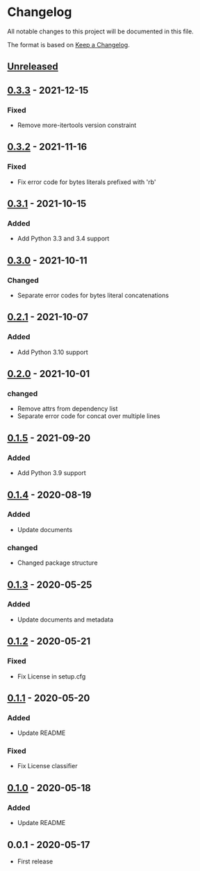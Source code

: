 # Changelog

All notable changes to this project will be documented in this file.

The format is based on [Keep a Changelog](https://keepachangelog.com/en/1.0.0/).


## [Unreleased]


## [0.3.3] - 2021-12-15

### Fixed

- Remove more-itertools version constraint


## [0.3.2] - 2021-11-16

### Fixed

- Fix error code for bytes literals prefixed with 'rb'



## [0.3.1] - 2021-10-15

### Added

- Add Python 3.3 and 3.4 support


## [0.3.0] - 2021-10-11

### Changed

- Separate error codes for bytes literal concatenations


## [0.2.1] - 2021-10-07

### Added

- Add Python 3.10 support


## [0.2.0] - 2021-10-01

### changed

- Remove attrs from dependency list
- Separate error code for concat over multiple lines


## [0.1.5] - 2021-09-20

### Added

- Add Python 3.9 support


## [0.1.4] - 2020-08-19

### Added

- Update documents

### changed

- Changed package structure


## [0.1.3] - 2020-05-25

### Added

- Update documents and metadata

## [0.1.2] - 2020-05-21

### Fixed

- Fix License in setup.cfg


## [0.1.1] - 2020-05-20

### Added

- Update README

### Fixed

- Fix License classifier


## [0.1.0] - 2020-05-18

### Added

- Update README


## 0.0.1 - 2020-05-17

- First release


[unreleased]: https://github.com/10sr/flake8-no-implicit-concat/compare/v0.3.3...HEAD
[0.3.3]: https://github.com/10sr/flake8-no-implicit-concat/compare/v0.3.2...v0.3.3
[0.3.2]: https://github.com/10sr/flake8-no-implicit-concat/compare/v0.3.1...v0.3.2
[0.3.1]: https://github.com/10sr/flake8-no-implicit-concat/compare/v0.3.0...v0.3.1
[0.3.0]: https://github.com/10sr/flake8-no-implicit-concat/compare/v0.2.1...v0.3.0
[0.2.1]: https://github.com/10sr/flake8-no-implicit-concat/compare/v0.2.0...v0.2.1
[0.2.0]: https://github.com/10sr/flake8-no-implicit-concat/compare/v0.1.5...v0.2.0
[0.1.5]: https://github.com/10sr/flake8-no-implicit-concat/compare/v0.1.4...v0.1.5
[0.1.4]: https://github.com/10sr/flake8-no-implicit-concat/compare/v0.1.3...v0.1.4
[0.1.3]: https://github.com/10sr/flake8-no-implicit-concat/compare/v0.1.2...v0.1.3
[0.1.2]: https://github.com/10sr/flake8-no-implicit-concat/compare/v0.1.1...v0.1.2
[0.1.1]: https://github.com/10sr/flake8-no-implicit-concat/compare/v0.1.0...v0.1.1
[0.1.0]: https://github.com/10sr/flake8-no-implicit-concat/releases/tag/v0.1.0
